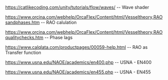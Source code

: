https://catlikecoding.com/unity/tutorials/flow/waves/  -- Wave shader

https://www.orcina.com/webhelp/OrcaFlex/Content/html/Vesseltheory,RAOsandphases.htm -- RAO calulation

https://www.orcina.com/webhelp/OrcaFlex/Content/html/Vesseltheory,RAOqualitychecks.htm -- Phase lags

https://www.calqlata.com/productpages/00059-help.html -- RAO as Transfer function

https://www.usna.edu/NAOE/academics/en400.php -- USNA - EN400

https://www.usna.edu/NAOE/academics/en455.php -- USNA - EN455